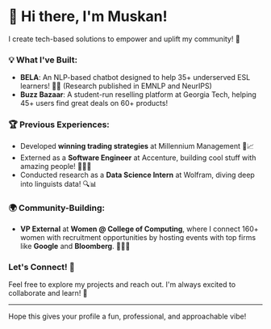 # 👋 Hi there, I'm Muskan! 

I create tech-based solutions to empower and uplift my community! 🌱

### 💡 What I've Built:
- **BELA**: An NLP-based chatbot designed to help 35+ underserved ESL learners! 🤖✨ (Research published in EMNLP and NeurIPS)
- **Buzz Bazaar**: A student-run reselling platform at Georgia Tech, helping 45+ users find great deals on 60+ products! 

### 🏆 Previous Experiences:
- Developed **winning trading strategies** at Millennium Management 💼📈
- Externed as a **Software Engineer** at Accenture, building cool stuff with amazing people! 👩‍💻✨
- Conducted research as a **Data Science Intern** at Wolfram, diving deep into linguists data! 🔍📊

### 🌍 Community-Building:
- **VP External** at **Women @ College of Computing**, where I connect 160+ women with recruitment opportunities by hosting events with top firms like **Google** and **Bloomberg**. 👩‍💻💖

### Let's Connect! 🌟  
Feel free to explore my projects and reach out. I'm always excited to collaborate and learn! 💬

---

Hope this gives your profile a fun, professional, and approachable vibe!
